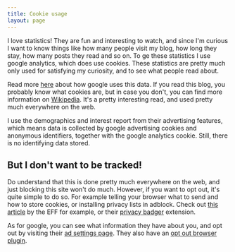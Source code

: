 ```yaml
---
title: Cookie usage
layout: page
---
```


I love statistics! They are fun and interesting to watch, and since I'm curious
I want to know things like how many people visit my blog, how long they stay,
how many posts they read and so on. To ge these statistics I use google analytics,
which does use cookies. These statistics are pretty much only used for satisfying
my curiosity, and to see what people read about.

Read more [here](http://www.google.com/intl/en/policies/privacy/partners/) about
how google uses this data. If you read this blog, you probably know what cookies
are, but in case you don't, you can find more information on
[Wikipedia](https://en.wikipedia.org/wiki/HTTP_cookie). It's a pretty interesting
read, and used pretty much everywhere on the web.

I use the demographics and interest report from their advertising features,
which means data is collected by google advertising cookies and anonymous
identifiers, together with the google analytics cookie. Still, there is no
identifying data stored.

## But I don't want to be tracked!

Do understand that this is done pretty much everywhere on the web, and just
blocking this site won't do much. However, if you want to opt out, it's quite
simple to do so. For example telling your browser what to send and how to store
cookies, or installing privacy lists in adblock. Check out
[this article](https://www.eff.org/deeplinks/2012/04/4-simple-changes-protect-your-privacy-online)
by the EFF for example, or their
[privacy badger](https://www.eff.org/deeplinks/2012/04/4-simple-changes-protect-your-privacy-online)
extension.

As for google, you can see what information they have about you, and opt out by
visiting their [ad settings page](https://www.google.com/settings/ads). They
also have an [opt out browser plugin](https://tools.google.com/dlpage/gaoptout/).

